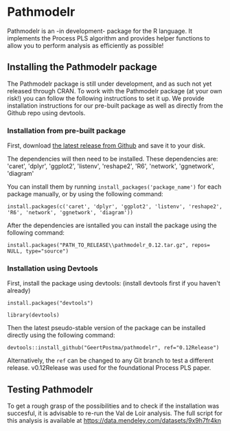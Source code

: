 # Pathmodelr

Pathmodelr is an -in development- package for the R language.
It implements the Process PLS algorithm and provides helper functions to allow you to perform analysis as efficiently as possible!

## Installing the Pathmodelr package
The Pathmodelr package is still under development, and as such not yet released through CRAN.
To work with the Pathmodelr package (at your own risk!) you can follow the following instructions to set it up.
We provide installation instructions for our pre-built package as well as directly from the Github repo using devtools.

### Installation from pre-built package
First, download [the latest release from Github](https://github.com/GeertPostma/pathmodelr/releases/tag/v0.12) and save it to your disk.

The dependencies will then need to be installed. These dependencies are: 'caret', 'dplyr', 'ggplot2', 'listenv', 'reshape2', 'R6', 'network', 'ggnetwork', 'diagram'

You can install them by running `install_packages('package_name')` for each package manually, or by using the following command:
```
install.packages(c('caret', 'dplyr', 'ggplot2', 'listenv', 'reshape2', 'R6', 'network', 'ggnetwork', 'diagram'))
```


After the dependencies are isntalled you can install the package using the following command:
```
install.packages("PATH_TO_RELEASE\\pathmodelr_0.12.tar.gz", repos= NULL, type="source")
```


### Installation using Devtools
First, install the package using devtools: (install devtools first if you haven't already)

```
install.packages("devtools")

library(devtools)
```

Then the latest pseudo-stable version of the package can be installed directly using the following command:

```
devtools::install_github("GeertPostma/pathmodelr", ref="0.12Release")
```
Alternatively, the `ref` can be changed to any Git branch to test a different release. v0.12Release was used for the foundational Process PLS paper. 


## Testing Pathmodelr
To get a rough grasp of the possibilities and to check if the installation was succesful, it is advisable to re-run the Val de Loir analysis.
The full script for this analysis is available at https://data.mendeley.com/datasets/9x9h7fr4kn